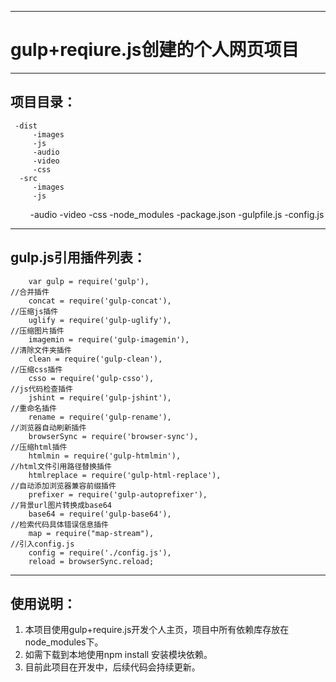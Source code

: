 ---
# gulp+reqiure.js创建的个人网页项目

***

## 项目目录：

 	 -dist                        
         -images                 
         -js
         -audio
         -video
         -css
      -src
         -images
         -js
         -audio
         -video
         -css
       -node_modules
       -package.json
       -gulpfile.js
       -config.js
 	
***
## gulp.js引用插件列表：
``` stylus
	var gulp = require('gulp'),
//合并插件
    concat = require('gulp-concat'),
//压缩js插件
    uglify = require('gulp-uglify'),
//压缩图片插件
    imagemin = require('gulp-imagemin'),
//清除文件夹插件
    clean = require('gulp-clean'),
//压缩css插件
    csso = require('gulp-csso'),
//js代码检查插件
    jshint = require('gulp-jshint'),
//重命名插件
    rename = require('gulp-rename'),
//浏览器自动刷新插件
    browserSync = require('browser-sync'),
//压缩html插件
    htmlmin = require('gulp-htmlmin'),
//html文件引用路径替换插件
    htmlreplace = require('gulp-html-replace'),
//自动添加浏览器兼容前缀插件
    prefixer = require('gulp-autoprefixer'),
//背景url图片转换成base64
    base64 = require('gulp-base64'),
//检索代码具体错误信息插件
    map = require("map-stream"),
//引入config.js
    config = require('./config.js'),
    reload = browserSync.reload;
```
***

## 使用说明：

 1. 本项目使用gulp+require.js开发个人主页，项目中所有依赖库存放在node_modules下。
 2. 如需下载到本地使用npm install 安装模块依赖。
 3. 目前此项目在开发中，后续代码会持续更新。

